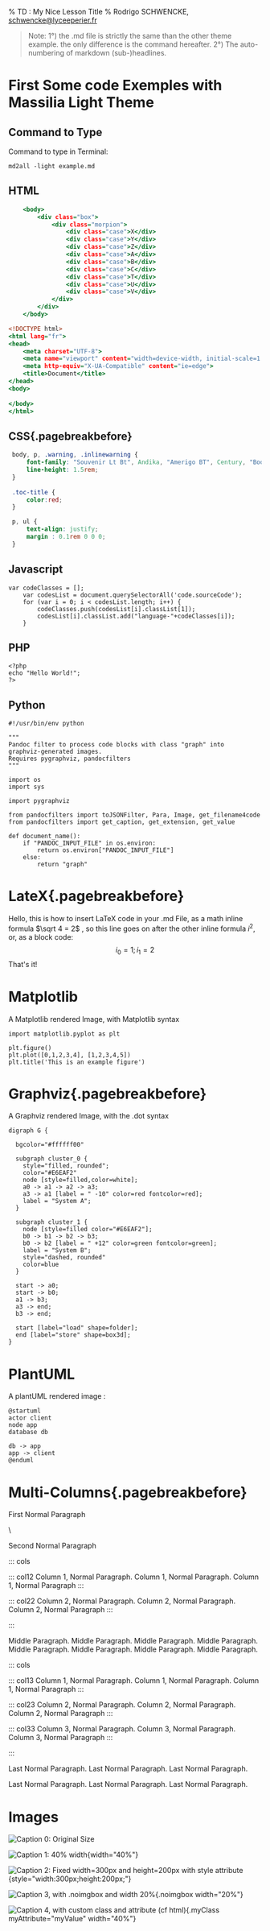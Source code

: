 % TD : My Nice Lesson Title
% Rodrigo SCHWENCKE, schwencke@lyceeperier.fr

>Note: 1°)  the .md file is strictly the same than the other theme example. the only difference is the command hereafter. 2°) The auto-numbering of markdown (sub-)headlines.

# First Some code Exemples with Massilia Light Theme

## Command to Type

Command to type in Terminal:
```{.bash}
md2all -light example.md
```

## HTML

```{.html .numberLines}
    <body>
        <div class="box">
            <div class="morpion">
                <div class="case">X</div>
                <div class="case">Y</div>
                <div class="case">Z</div>
                <div class="case">A</div>
                <div class="case">B</div>
                <div class="case">C</div>
                <div class="case">T</div>
                <div class="case">U</div>
                <div class="case">V</div>
            </div>
        </div>
    </body>
```

```{.html .numberLines startFrom="9"}
<!DOCTYPE html>
<html lang="fr">
<head>
    <meta charset="UTF-8">
    <meta name="viewport" content="width=device-width, initial-scale=1.0">
    <meta http-equiv="X-UA-Compatible" content="ie=edge">
    <title>Document</title>
</head>
<body>
    
</body>
</html>
```

## CSS{.pagebreakbefore}

```{.css .numberLines}
 body, p, .warning, .inlinewarning {
	 font-family: "Souvenir Lt Bt", Andika, "Amerigo BT", Century, "Bookman URW", "Bitstream Vera Serif", "Free Sans", Georgia, Serif, Aerial, "Times New Roman", "STSong", "PT Serif";
	 line-height: 1.5rem;
 }
 
 .toc-title {
	 color:red;
 }

 p, ul {
	 text-align: justify;
	 margin : 0.1rem 0 0 0;
 }
```

## Javascript

```{.javascript .numberLines startFrom="14"}
var codeClasses = [];
    var codesList = document.querySelectorAll('code.sourceCode');
    for (var i = 0; i < codesList.length; i++) {
        codeClasses.push(codesList[i].classList[1]);
        codesList[i].classList.add("language-"+codeClasses[i]);
    }
```

## PHP

```{.php .numberLines  startFrom="4"}
<?php
echo "Hello World!";
?>
```

## Python

```{.python .numberLines}
#!/usr/bin/env python

"""
Pandoc filter to process code blocks with class "graph" into
graphviz-generated images.
Requires pygraphviz, pandocfilters
"""

import os
import sys

import pygraphviz

from pandocfilters import toJSONFilter, Para, Image, get_filename4code
from pandocfilters import get_caption, get_extension, get_value

def document_name():
    if "PANDOC_INPUT_FILE" in os.environ:
        return os.environ["PANDOC_INPUT_FILE"]
    else:
        return "graph"
```

# LateX{.pagebreakbefore}
Hello, this is how to insert LaTeX code in your .md File, as a math inline formula $\sqrt 4  = 2$ , so this line goes on after the other inline formula $i^2$, or, as a block code:
$$i_0=1; i_1=2$$
That's it!

# Matplotlib

A Matplotlib rendered Image, with Matplotlib syntax

```{.pyplot .imgbox}
import matplotlib.pyplot as plt

plt.figure()
plt.plot([0,1,2,3,4], [1,2,3,4,5])
plt.title('This is an example figure')
```

# Graphviz{.pagebreakbefore}

A Graphviz rendered Image, with the .dot syntax

```{.graph .center .imgbox caption="This was generated using the graphviz.py filter." name="jolifichier.svg"}
digraph G {

  bgcolor="#ffffff00"

  subgraph cluster_0 {
    style="filled, rounded";
    color="#E6EAF2"
    node [style=filled,color=white];
    a0 -> a1 -> a2 -> a3;
    a3 -> a1 [label = " -10" color=red fontcolor=red];
    label = "System A";
  }

  subgraph cluster_1 {
    node [style=filled color="#E6EAF2"];
    b0 -> b1 -> b2 -> b3;
    b0 -> b2 [label = " +12" color=green fontcolor=green];
    label = "System B";
    style="dashed, rounded"
    color=blue
  }

  start -> a0;
  start -> b0;
  a1 -> b3;
  a3 -> end;
  b3 -> end;

  start [label="load" shape=folder];
  end [label="store" shape=box3d];
}
```

# PlantUML

A plantUML rendered image :

```{.plantuml .center caption="test" name="jolifichier.uml"}
@startuml
actor client
node app
database db

db -> app
app -> client
@enduml
```

# Multi-Columns{.pagebreakbefore}

First Normal Paragraph

\

Second Normal Paragraph

::: cols

::: col12
Column 1, Normal Paragraph. Column 1, Normal Paragraph. Column 1, Normal Paragraph
:::

::: col22
Column 2, Normal Paragraph. Column 2, Normal Paragraph. Column 2, Normal Paragraph
:::

:::

Middle Paragraph. Middle Paragraph.
Middle Paragraph. Middle Paragraph.
Middle Paragraph. Middle Paragraph.
Middle Paragraph. Middle Paragraph.

::: cols

::: col13
Column 1, Normal Paragraph. Column 1, Normal Paragraph. Column 1, Normal Paragraph
:::

::: col23
Column 2, Normal Paragraph. Column 2, Normal Paragraph. Column 2, Normal Paragraph
:::

::: col33
Column 3, Normal Paragraph. Column 3, Normal Paragraph. Column 3, Normal Paragraph
:::

:::

Last Normal Paragraph. Last Normal Paragraph. Last Normal Paragraph.

Last Normal Paragraph. Last Normal Paragraph. Last Normal Paragraph.

# Images

![Caption 0: Original Size](grid.png)

![Caption 1: 40% width](grid.png){width="40%"} 

![Caption 2: Fixed width=300px and height=200px with style attribute](grid.png){style="width:300px;height:200px;"}

![Caption 3, with .noimgbox and width 20%](grid.png){.noimgbox width="20%"} 

![Caption 4, with custom class and attribute (cf html)](grid.png){.myClass myAttribute="myValue" width="40%"}
